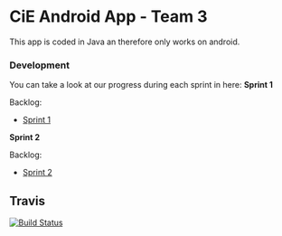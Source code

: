 # CiE Android App - Team 3

This app is coded in Java an therefore only works on android.



### Development

You can take a look at our progress during each sprint in here:
**Sprint 1**

Backlog: 

* [Sprint 1](https://github.com/mobileappdevhm/only_android_app/wiki/Sprint_1_Page)

**Sprint 2**

Backlog:

* [Sprint 2](https://github.com/mobileappdevhm/only_android_app/wiki/Sprint_2_Page)

## Travis

[![Build Status](https://travis-ci.org/freeCodeCamp/how-to-contribute-to-open-source.svg?branch=master)](https://travis-ci.org/mobileappdevhm/only_android_app)
